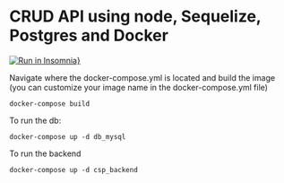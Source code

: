# CRUD API using node, Sequelize, Postgres and  Docker

[![Run in Insomnia}](https://insomnia.rest/images/run.svg)](https://insomnia.rest/run/?label=CSP%20Collection&uri=https%3A%2F%2Fgithub.com%2FVonLisboa%2Fcsp-test-node)

Navigate where the docker-compose.yml is located and build the image (you can customize your image name in the docker-compose.yml file)
```
docker-compose build
```

To run the db:

```
docker-compose up -d db_mysql
```

To run the backend

```
docker-compose up -d csp_backend
```
